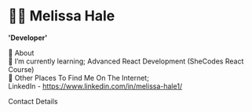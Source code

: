 # 👩‍💻 Melissa Hale

**'Developer'**

🤔 About 
<br/>
🌱 I’m currently learning; Advanced React Development (SheCodes React Course)
<br/>
💬 Other Places To Find Me On The Internet; <br/>
LinkedIn - https://www.linkedin.com/in/melissa-hale1/

Contact Details 


<!--
**Mello245/Mello245** is a ✨ _special_ ✨ repository because its `README.md` (this file) appears on your GitHub profile.

Here are some ideas to get you started:

- 🔭 I’m currently working on ...
- 🌱 I’m currently learning ...
- 👯 I’m looking to collaborate on ...
- 🤔 I’m looking for help with ...
- 💬 Ask me about ...
- 📫 How to reach me: ...
- 😄 Pronouns: ...
- ⚡ Fun fact: ...
-->

